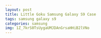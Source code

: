 ```yaml
---
layout: post
title: Little Goku Samsung Galaxy S9 Case
tags: samsung galaxy s9
categories: samsung
img: 1Z_7krS0TsUygaUMJDAnGrsaHHiB2lVNo
---
```

